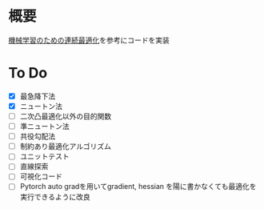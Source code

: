 # 概要
[機械学習のための連続最適化](https://www.amazon.co.jp/exec/obidos/ASIN/406152920X/hatena-blog-22/)を参考にコードを実装
# To Do
- [x] 最急降下法
- [x] ニュートン法
- [ ] 二次凸最適化以外の目的関数
- [ ] 準ニュートン法
- [ ] 共役勾配法
- [ ] 制約あり最適化アルゴリズム
- [ ] ユニットテスト
- [ ] 直線探索
- [ ] 可視化コード
- [ ] Pytorch auto gradを用いてgradient, hessian を陽に書かなくても最適化を実行できるように改良